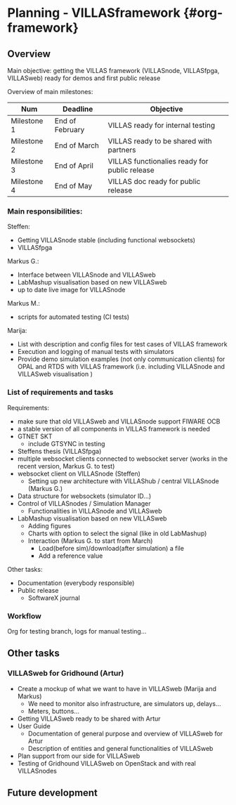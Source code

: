 # Planning - VILLASframework {#org-framework}

## Overview

Main objective: getting the VILLAS framework (VILLASnode, VILLASfpga, VILLASweb) ready for demos and first public release

Overview of main milestones:

Num | Deadline | Objective
--- | --- | ---
Milestone 1 | End of February | VILLAS ready for internal testing
Milestone 2 | End of March | VILLAS ready to be shared with partners
Milestone 3 | End of April | VILLAS functionalies ready for public release
Milestone 4 | End of May | VILLAS doc ready for public release

### Main responsibilities:

Steffen:
- Getting VILLASnode stable (including functional websockets)
- VILLASfpga

Markus G.:
- Interface between VILLASnode and VILLASweb
- LabMashup visualisation based on new VILLASweb
- up to date live image for VILLASnode

Markus M.:
- scripts for automated testing (CI tests)

Marija:
- List with description and config files for test cases of VILLAS framework
- Execution and logging of manual tests with simulators
- Provide demo simulation examples (not only communication clients) for OPAL and RTDS with VILLAS framework (i.e. including VILLASnode and VILLASweb visualisation )


### List of requirements and tasks

Requirements:
- make sure that old VILLASweb and VILLASnode support FIWARE OCB
- a stable version of all components in VILLAS framework is needed
- GTNET SKT
  - include GTSYNC in testing
- Steffens thesis (VILLASfpga)
- multiple websocket clients connected to websocket server (works in the recent version, Markus G. to test) 
- websocket client on VILLASnode (Steffen)
    - Setting up new architecture with VILLAShub / central VILLASnode (Markus G.)
- Data structure for websockets (simulator ID...)
- Control of VILLASnodes / Simulation Manager
    - Functionalities in VILLASnode and VILLASweb
- LabMashup visualisation based on new VILLASweb
  - Adding figures
  - Charts with option to select the signal (like in old LabMashup)
  - Interaction (Markus G. to start from March)
    - Load(before sim)/download(after simulation) a file
    - Add a reference value

Other tasks:
- Documentation (everybody responsible)
- Public release
  - SoftwareX journal  

### Workflow
Org for testing branch, logs for manual testing…

## Other tasks

### VILLASweb for Gridhound (Artur)
- Create a mockup of what we want to have in VILLASweb (Marija and Markus)
  - We need to monitor also infrastructure, are simulators up, delays...
  - Meters, buttons...
- Getting VILLASweb ready to be shared with Artur
- User Guide 
    - Documentation of general purpose and overview of VILLASweb for Artur  
    - Description of entities and general functionalities of VILLASweb   
- Plan support from our side for VILLASweb
- Testing of Gridhound VILLASweb on OpenStack and with real VILLASnodes

## Future development

